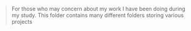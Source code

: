 >For those who may concern about my work I have been doing during my study. This folder contains many different folders storing various projects
